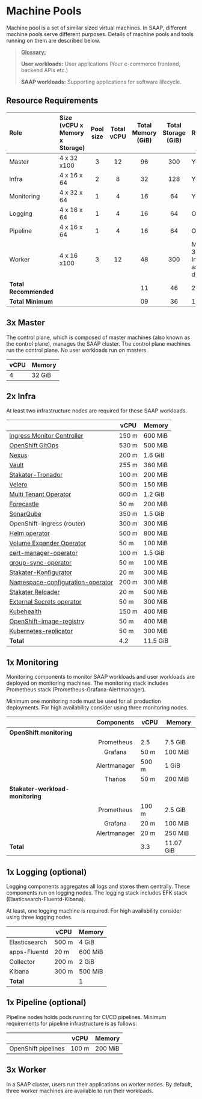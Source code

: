 # Machine Pools

Machine pool is a set of similar sized virtual machines. In SAAP, different machine pools serve different purposes. Details of machine pools and tools running on them are described below.

><u>**Glossary:**</u>
>
> **User workloads:** User applications (Your e-commerce frontend, backend APIs etc.)
>
> **SAAP workloads:** Supporting applications for software lifecycle.

## Resource Requirements

| Role | Size <br/>(vCPU x Memory x Storage) |Pool<br/>size | Total vCPU | Total Memory (GiB) | Total Storage (GiB) |Required |
|:---|:---|:---:|:---:|:---:|:---:|:---|
| Master  | 4 x 32 x100| 3 |12 | 96 |300 | Yes |
| Infra  | 4 x 16 x 64 | 2 |8 | 32 |128 | Yes |
| Monitoring  | 4 x 32 x 64  | 1 |4 | 16 |64 | Yes |
| Logging  | 4 x 16 x 64 |1 |4 | 16 |64 | Optional |
| Pipeline  | 4 x 16 x 64 |1 |4 | 16 |64 | Optional |
| Worker  | 4 x 16 x100 | 3 |12 | 48 |300 | Minimum 3<br/>Increased as desired |
| **Total Recommended**  |  |   |  | 11   | 46 | 224   | 12 | |
| **Total Minimum**  |  |   |   | 09  | 36 |  192 |12 |  |
## 3x Master

The control plane, which is composed of master machines (also known as the control plane), manages the SAAP cluster. The control plane machines run the control plane. No user workloads run on masters.


| vCPU | Memory |
|---|---|
| 4  | 32 GiB  |

## 2x Infra

At least two infrastructure nodes are required for these SAAP workloads.

|  | vCPU | Memory |
|---|---|---|
| [Ingress Monitor Controller](https://github.com/stakater/IngressMonitorController)  | 150 m  | 600 MiB  |
| [OpenShift GitOps](https://docs.openshift.com/container-platform/4.7/cicd/gitops/understanding-openshift-gitops.html)  | 530 m  | 500 MiB  |
| [Nexus](https://github.com/sonatype/nexus-public)  | 200 m  | 1.6 GiB  |
| [Vault](https://github.com/hashicorp/vault)  | 255 m  | 360 MiB  |
|  [Stakater-Tronador](https://github.com/stakater/tronador-github-app)  | 100 m  | 200 MiB  |
|  [Velero](https://github.com/vmware-tanzu/velero)  | 500 m  | 150 MiB  |
|  [Multi Tenant Operator](https://docs.cloud.stakater.com/content/sre/multi-tenant-operator/overview.html)  | 600 m  | 1.2 GiB  |
|  [Forecastle](https://github.com/stakater/Forecastle)  | 50 m  | 200 MiB  |
|  [SonarQube](https://github.com/SonarSource/sonarqube)  | 350 m  | 1.5 GiB  |
| OpenShift-ingress (router)  | 300 m  |  300 MiB  |
| [Helm operator](https://github.com/fluxcd/helm-operator) | 500 m  | 800 MiB  |
| [Volume Expander Operator](https://github.com/redhat-cop/volume-expander-operator)  | 50 m  | 100 MiB  |
| [cert-manager-operator](https://github.com/openshift/cert-manager-operator)  | 100 m  | 1.5 GiB  |
|  [group-sync-operator](https://github.com/redhat-cop/group-sync-operator)  | 50 m  | 100 MiB  |
|  [Stakater-Konfigurator](https://github.com/stakater/Konfigurator) | 20 m  | 300 MiB  |
|  [Namespace-configuration-operator](https://github.com/redhat-cop/namespace-configuration-operator) | 200 m  | 300 MiB  |
|  [Stakater Reloader](https://github.com/stakater/Reloader) | 20 m  | 500 MiB  |
|  [External Secrets operator](https://github.com/external-secrets/external-secrets) | 50 m  | 300 MiB  |
|  [Kubehealth](https://github.com/arehmandev/kubehealth) | 150 m  | 400 MiB  |
|  [OpenShift-image-registry](https://github.com/openshift/image-registry) | 50 m  | 400 MiB  |
|  [Kubernetes-replicator](https://github.com/mittwald/kubernetes-replicator) | 50 m  | 300 MiB  |
|  **Total** | 4.2 | 11.5 GiB  |

## 1x Monitoring

Monitoring components to monitor SAAP workloads and user workloads are deployed on monitoring machines. The monitoring stack includes Prometheus stack (Prometheus-Grafana-Alertmanager).

Minimum one monitoring node must be used for all production deployments. For high availability consider using three monitoring nodes.

|  |Components| vCPU | Memory | 
|---|:---:|---|---|
| **OpenShift monitoring** |   |  | |
| | Prometheus   | 2.5 | 7.5 GiB|
| | Grafana   | 50 m | 100 MiB|
| | Alertmanager   | 500 m | 1 GiB |
| | Thanos   | 50 m | 200 MiB |
| **Stakater-workload-monitoring** |   |  | |
| | Prometheus   | 100 m | 2.5 GiB |
| | Grafana   | 20 m | 100 MiB |
| | Alertmanager   | 20 m | 250 MiB |
| **Total**|    | 3.3 | 11.07 GiB |


## 1x Logging (optional)

Logging components aggregates all logs and stores them centrally. These components run on logging nodes. The logging stack includes EFK stack (Elasticsearch-Fluentd-Kibana).

At least, one logging machine is required. For high availability consider using three logging nodes. 

|  | vCPU | Memory |
|---|---|---|
| Elasticsearch | 500 m  | 4 GiB  |
| apps-Fluentd | 20 m  | 600 MiB  |
| Collector | 200 m  | 2 GiB  |
| Kibana| 300 m  | 500 MiB  |
| **Total**|    | 1 | 7 GiB |

## 1x Pipeline (optional)

Pipeline nodes holds pods running for CI/CD pipelines. Minimum requirements for pipeline infrastructure is as follows: 

|  | vCPU | Memory |
|---|---|---|
| OpenShift pipelines | 100 m  | 200 MiB  |


## 3x Worker

In a SAAP cluster, users run their applications on worker nodes. By default, three worker machines are available to run their workloads.

